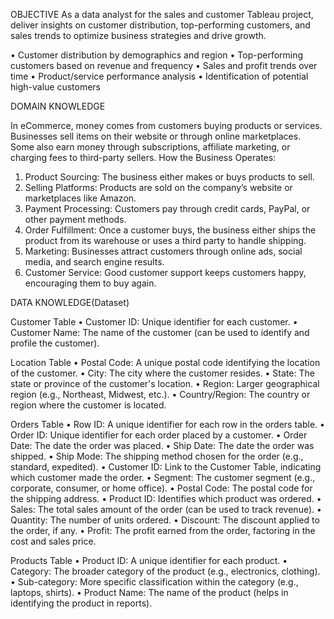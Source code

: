 OBJECTIVE
As a data analyst for the sales and customer Tableau project, deliver insights on customer distribution, top-performing customers, and sales trends to optimize business strategies and drive growth.

• Customer distribution by demographics and region
• Top-performing customers based on revenue and frequency
• Sales and profit trends over time
• Product/service performance analysis
• Identification of potential high-value customers

DOMAIN KNOWLEDGE

In eCommerce, money comes from customers buying products or services. Businesses sell items on their website or through online marketplaces. Some also earn money through subscriptions, affiliate marketing, or charging fees to third-party sellers.
How the Business Operates:
1.	Product Sourcing: The business either makes or buys products to sell.
2.	Selling Platforms: Products are sold on the company’s website or marketplaces like Amazon.
3.	Payment Processing: Customers pay through credit cards, PayPal, or other payment methods.
4.	Order Fulfillment: Once a customer buys, the business either ships the product from its warehouse or uses a third party to handle shipping.
5.	Marketing: Businesses attract customers through online ads, social media, and search engine results.
6.	Customer Service: Good customer support keeps customers happy, encouraging them to buy again.

DATA KNOWLEDGE(Dataset)

Customer Table
•	Customer ID: Unique identifier for each customer.
•	Customer Name: The name of the customer (can be used to identify and profile the customer).

Location Table
•	Postal Code: A unique postal code identifying the location of the customer.
•	City: The city where the customer resides.
•	State: The state or province of the customer's location.
•	Region: Larger geographical region (e.g., Northeast, Midwest, etc.).
•	Country/Region: The country or region where the customer is located.

Orders Table
•	Row ID: A unique identifier for each row in the orders table.
•	Order ID: Unique identifier for each order placed by a customer.
•	Order Date: The date the order was placed.
•	Ship Date: The date the order was shipped.
•	Ship Mode: The shipping method chosen for the order (e.g., standard, expedited).
•	Customer ID: Link to the Customer Table, indicating which customer made the order.
•	Segment: The customer segment (e.g., corporate, consumer, or home office).
•	Postal Code: The postal code for the shipping address.
•	Product ID: Identifies which product was ordered.
•	Sales: The total sales amount of the order (can be used to track revenue).
•	Quantity: The number of units ordered.
•	Discount: The discount applied to the order, if any.
•	Profit: The profit earned from the order, factoring in the cost and sales price.


Products Table
•	Product ID: A unique identifier for each product.
•	Category: The broader category of the product (e.g., electronics, clothing).
•	Sub-category: More specific classification within the category (e.g., laptops, shirts).
•	Product Name: The name of the product (helps in identifying the product in reports).
